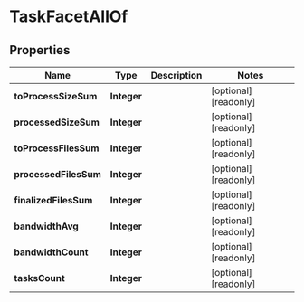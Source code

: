 

# TaskFacetAllOf

## Properties

Name | Type | Description | Notes
------------ | ------------- | ------------- | -------------
**toProcessSizeSum** | **Integer** |  |  [optional] [readonly]
**processedSizeSum** | **Integer** |  |  [optional] [readonly]
**toProcessFilesSum** | **Integer** |  |  [optional] [readonly]
**processedFilesSum** | **Integer** |  |  [optional] [readonly]
**finalizedFilesSum** | **Integer** |  |  [optional] [readonly]
**bandwidthAvg** | **Integer** |  |  [optional] [readonly]
**bandwidthCount** | **Integer** |  |  [optional] [readonly]
**tasksCount** | **Integer** |  |  [optional] [readonly]



